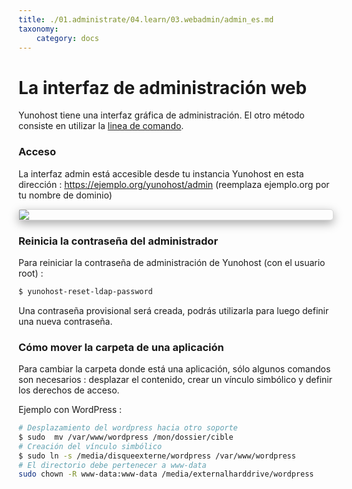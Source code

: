 ```yaml
---
title: ./01.administrate/04.learn/03.webadmin/admin_es.md
taxonomy:
    category: docs
---
```

# La interfaz de administración web

Yunohost tiene una interfaz gráfica de administración. El otro método consiste en utilizar la [linea de comando](/commandline_es).

### Acceso

La interfaz admin está accesible desde tu instancia Yunohost en esta dirección : https://ejemplo.org/yunohost/admin (reemplaza ejemplo.org por tu nombre de dominio)

<div class="text-center" style="max-width:100%;border-radius: 5px;border: 1px solid rgba(0,0,0,0.15);box-shadow: 0 5px 15px rgba(0,0,0,0.35);">
<img src="/images/webadmin.png" style="max-width:100%;">
</div>


### Reinicia la contraseña del administrador

Para reiniciar la contraseña de administración de Yunohost (con el usuario root) :

```bash
$ yunohost-reset-ldap-password
```

Una contraseña provisional será creada, podrás utilizarla para luego definir una nueva contraseña.


### Cómo mover la carpeta de una aplicación 

Para cambiar la carpeta donde está una aplicación, sólo algunos comandos son necesarios : desplazar el contenido, crear un vínculo simbólico y definir los derechos de acceso.

Ejemplo con WordPress :
```bash
# Desplazamiento del wordpress hacia otro soporte
$ sudo  mv /var/www/wordpress /mon/dossier/cible
# Creación del vínculo simbólico 
$ sudo ln -s /media/disqueexterne/wordpress /var/www/wordpress
# El directorio debe pertenecer a www-data
sudo chown -R www-data:www-data /media/externalharddrive/wordpress
```
